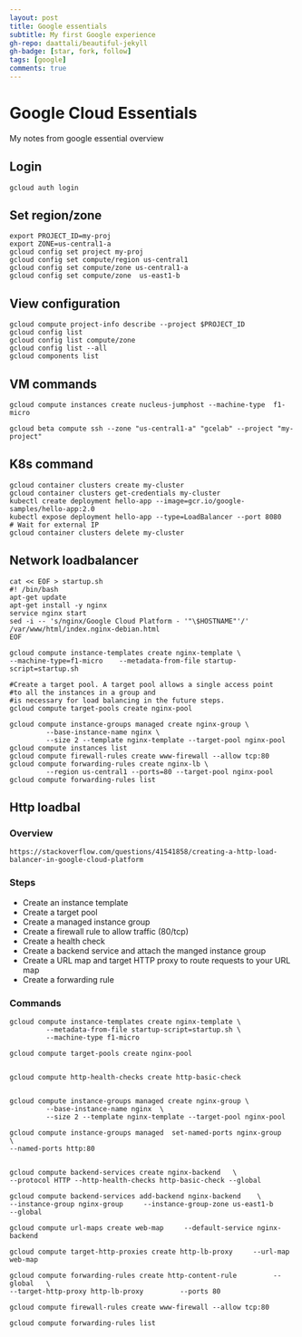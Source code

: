 ```yaml
---
layout: post
title: Google essentials 
subtitle: My first Google experience
gh-repo: daattali/beautiful-jekyll
gh-badge: [star, fork, follow]
tags: [google]
comments: true
---
```



# Google Cloud Essentials
My notes from google essential overview


## Login 
```
gcloud auth login
```

## Set region/zone
``` 
export PROJECT_ID=my-proj
export ZONE=us-central1-a
gcloud config set project my-proj
gcloud config set compute/region us-central1
gcloud config set compute/zone us-central1-a
gcloud config set compute/zone  us-east1-b

```

## View configuration
```
gcloud compute project-info describe --project $PROJECT_ID
gcloud config list 
gcloud config list compute/zone
gcloud config list --all
gcloud components list
```

## VM commands
```  
gcloud compute instances create nucleus-jumphost --machine-type  f1-micro 

gcloud beta compute ssh --zone "us-central1-a" "gcelab" --project "my-project"
```

## K8s command 
```
gcloud container clusters create my-cluster
gcloud container clusters get-credentials my-cluster 
kubectl create deployment hello-app --image=gcr.io/google-samples/hello-app:2.0
kubectl expose deployment hello-app --type=LoadBalancer --port 8080
# Wait for external IP
gcloud container clusters delete my-cluster

```

## Network loadbalancer
```
cat << EOF > startup.sh
#! /bin/bash
apt-get update
apt-get install -y nginx
service nginx start
sed -i -- 's/nginx/Google Cloud Platform - '"\$HOSTNAME"'/' /var/www/html/index.nginx-debian.html
EOF

gcloud compute instance-templates create nginx-template \
--machine-type=f1-micro    --metadata-from-file startup-script=startup.sh

#Create a target pool. A target pool allows a single access point 
#to all the instances in a group and 
#is necessary for load balancing in the future steps.
gcloud compute target-pools create nginx-pool

gcloud compute instance-groups managed create nginx-group \
         --base-instance-name nginx \
         --size 2 --template nginx-template --target-pool nginx-pool
gcloud compute instances list
gcloud compute firewall-rules create www-firewall --allow tcp:80
gcloud compute forwarding-rules create nginx-lb \
         --region us-central1 --ports=80 --target-pool nginx-pool
gcloud compute forwarding-rules list
```

## Http loadbal
### Overview
```
https://stackoverflow.com/questions/41541858/creating-a-http-load-balancer-in-google-cloud-platform
```


### Steps

* Create an instance template
* Create a target pool
* Create a managed instance group
* Create a firewall rule to allow traffic (80/tcp)
* Create a health check
* Create a backend service and attach the manged instance group
* Create a URL map and target HTTP proxy to route requests to your URL map
* Create a forwarding rule


### Commands 

```
gcloud compute instance-templates create nginx-template \
         --metadata-from-file startup-script=startup.sh \
         --machine-type f1-micro

gcloud compute target-pools create nginx-pool


gcloud compute http-health-checks create http-basic-check


gcloud compute instance-groups managed create nginx-group \
         --base-instance-name nginx  \
         --size 2 --template nginx-template --target-pool nginx-pool

gcloud compute instance-groups managed  set-named-ports nginx-group    \
--named-ports http:80


gcloud compute backend-services create nginx-backend   \
--protocol HTTP --http-health-checks http-basic-check --global

gcloud compute backend-services add-backend nginx-backend    \
--instance-group nginx-group     --instance-group-zone us-east1-b     --global

gcloud compute url-maps create web-map     --default-service nginx-backend

gcloud compute target-http-proxies create http-lb-proxy     --url-map web-map

gcloud compute forwarding-rules create http-content-rule         --global   \
--target-http-proxy http-lb-proxy         --ports 80

gcloud compute firewall-rules create www-firewall --allow tcp:80

gcloud compute forwarding-rules list
```


